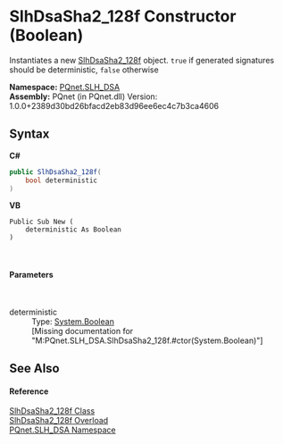 # SlhDsaSha2_128f Constructor (Boolean)
 

Instantiates a new <a href="cf9ce479-b979-164b-8537-46cbb8fa5b0b.md">SlhDsaSha2_128f</a> object. `true` if generated signatures should be deterministic, `false` otherwise

**Namespace:**&nbsp;<a href="5a51e981-67fd-0177-2098-034d6071509d.md">PQnet.SLH_DSA</a><br />**Assembly:**&nbsp;PQnet (in PQnet.dll) Version: 1.0.0+2389d30bd26bfacd2eb83d96ee6ec4c7b3ca4606

## Syntax

**C#**<br />
``` C#
public SlhDsaSha2_128f(
	bool deterministic
)
```

**VB**<br />
``` VB
Public Sub New ( 
	deterministic As Boolean
)
```

<br />

#### Parameters
&nbsp;<dl><dt>deterministic</dt><dd>Type: <a href="https://docs.microsoft.com/dotnet/api/system.boolean" target="_blank" rel="noopener noreferrer">System.Boolean</a><br />\[Missing <param name="deterministic"/> documentation for "M:PQnet.SLH_DSA.SlhDsaSha2_128f.#ctor(System.Boolean)"\]</dd></dl>

## See Also


#### Reference
<a href="cf9ce479-b979-164b-8537-46cbb8fa5b0b.md">SlhDsaSha2_128f Class</a><br /><a href="2497b467-9c38-6bf2-4ef5-405e8c975527.md">SlhDsaSha2_128f Overload</a><br /><a href="5a51e981-67fd-0177-2098-034d6071509d.md">PQnet.SLH_DSA Namespace</a><br />
